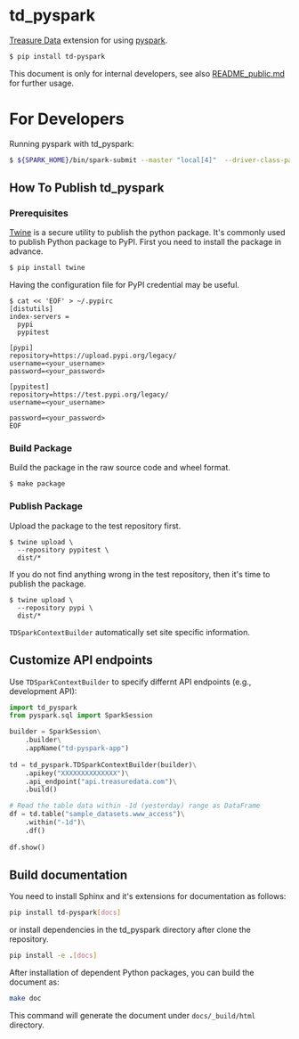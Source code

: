td_pyspark
==

[Treasure Data](https://treasuredata.com) extension for using [pyspark](https://spark.apache.org/docs/latest/api/python/index.html).

```sh
$ pip install td-pyspark
```

This document is only for internal developers, see also [README_public.md](README_public.md) for further usage.

# For Developers

Running pyspark with td_pyspark:

```bash
$ ${SPARK_HOME}/bin/spark-submit --master "local[4]"  --driver-class-path td-spark-assembly.jar  --properties-file=td-spark.conf --py-files td_pyspark.py your_app.py
```

## How To Publish td_pyspark 

### Prerequisites 

[Twine](https://pypi.org/project/twine/) is a secure utility to publish the python package. It's commonly used to publish Python package to PyPI.
First you need to install the package in advance.

```bash
$ pip install twine
```

Having the configuration file for PyPI credential may be useful.

```
$ cat << 'EOF' > ~/.pypirc 
[distutils]
index-servers =
  pypi
  pypitest

[pypi]
repository=https://upload.pypi.org/legacy/
username=<your_username>
password=<your_password>

[pypitest]
repository=https://test.pypi.org/legacy/
username=<your_username>

password=<your_password>
EOF
```

### Build Package

Build the package in the raw source code and wheel format.

```
$ make package
```

### Publish Package

Upload the package to the test repository first.

```
$ twine upload \
  --repository pypitest \
  dist/*
```

If you do not find anything wrong in the test repository, then it's time to publish the package.

```
$ twine upload \
  --repository pypi \
  dist/*
```


`TDSparkContextBuilder` automatically set site specific information.


## Customize API endpoints

Use `TDSparkContextBuilder` to specify differnt API endpoints (e.g., development API):
```python
import td_pyspark
from pyspark.sql import SparkSession

builder = SparkSession\
    .builder\
    .appName("td-pyspark-app")
    
td = td_pyspark.TDSparkContextBuilder(builder)\
    .apikey("XXXXXXXXXXXXXX")\
    .api_endpoint("api.treasuredata.com")\
    .build()

# Read the table data within -1d (yesterday) range as DataFrame
df = td.table("sample_datasets.www_access")\
    .within("-1d")\
    .df()
    
df.show()
```

## Build documentation

You need to install Sphinx and it's extensions for documentation as follows:

```sh
pip install td-pyspark[docs]
```

or install dependencies in the td_pyspark directory after clone the repository.

```sh
pip install -e .[docs]
```

After installation of dependent Python packages, you can build the document as:

```sh
make doc
```

This command will generate the document under `docs/_build/html` directory.
